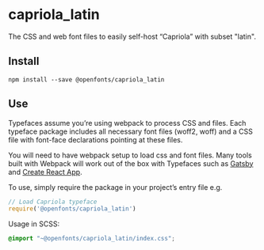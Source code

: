 
# capriola_latin

The CSS and web font files to easily self-host “Capriola” with subset "latin".

## Install

`npm install --save @openfonts/capriola_latin`

## Use

Typefaces assume you’re using webpack to process CSS and files. Each typeface
package includes all necessary font files (woff2, woff) and a CSS file with
font-face declarations pointing at these files.

You will need to have webpack setup to load css and font files. Many tools built
with Webpack will work out of the box with Typefaces such as [Gatsby](https://github.com/gatsbyjs/gatsby)
and [Create React App](https://github.com/facebookincubator/create-react-app).

To use, simply require the package in your project’s entry file e.g.

```javascript
// Load Capriola typeface
require('@openfonts/capriola_latin')
```

Usage in SCSS:
```scss
@import "~@openfonts/capriola_latin/index.css";
```
